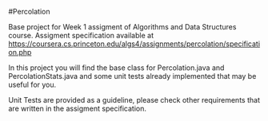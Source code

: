 #Percolation 

Base project for Week 1 assigment of Algorithms and Data Structures course. Assigment specification available at https://coursera.cs.princeton.edu/algs4/assignments/percolation/specification.php

In this project you will find the base class for Percolation.java and PercolationStats.java and some unit tests already implemented that may be useful for you. 

Unit Tests are provided as a guideline, please check other requirements that are written in the assigment specification. 